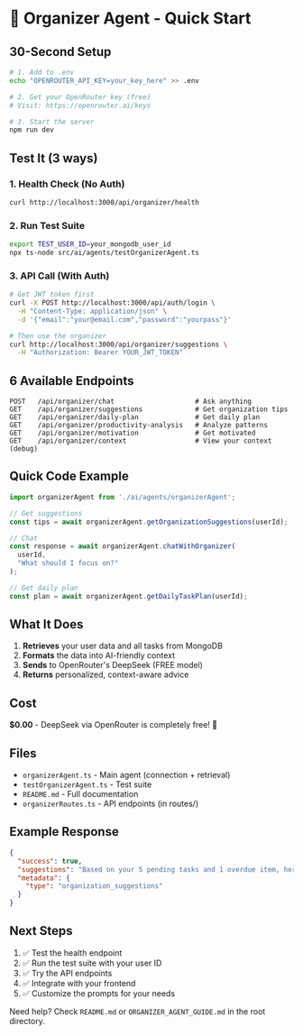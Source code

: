 # 🚀 Organizer Agent - Quick Start

## 30-Second Setup

```bash
# 1. Add to .env
echo "OPENROUTER_API_KEY=your_key_here" >> .env

# 2. Get your OpenRouter key (free)
# Visit: https://openrouter.ai/keys

# 3. Start the server
npm run dev
```

## Test It (3 ways)

### 1. Health Check (No Auth)
```bash
curl http://localhost:3000/api/organizer/health
```

### 2. Run Test Suite
```bash
export TEST_USER_ID=your_mongodb_user_id
npx ts-node src/ai/agents/testOrganizerAgent.ts
```

### 3. API Call (With Auth)
```bash
# Get JWT token first
curl -X POST http://localhost:3000/api/auth/login \
  -H "Content-Type: application/json" \
  -d '{"email":"your@email.com","password":"yourpass"}'

# Then use the organizer
curl http://localhost:3000/api/organizer/suggestions \
  -H "Authorization: Bearer YOUR_JWT_TOKEN"
```

## 6 Available Endpoints

```
POST   /api/organizer/chat                    # Ask anything
GET    /api/organizer/suggestions             # Get organization tips
GET    /api/organizer/daily-plan              # Get daily plan
GET    /api/organizer/productivity-analysis   # Analyze patterns
GET    /api/organizer/motivation              # Get motivated
GET    /api/organizer/context                 # View your context (debug)
```

## Quick Code Example

```typescript
import organizerAgent from './ai/agents/organizerAgent';

// Get suggestions
const tips = await organizerAgent.getOrganizationSuggestions(userId);

// Chat
const response = await organizerAgent.chatWithOrganizer(
  userId, 
  "What should I focus on?"
);

// Get daily plan
const plan = await organizerAgent.getDailyTaskPlan(userId);
```

## What It Does

1. **Retrieves** your user data and all tasks from MongoDB
2. **Formats** the data into AI-friendly context
3. **Sends** to OpenRouter's DeepSeek (FREE model)
4. **Returns** personalized, context-aware advice

## Cost

**$0.00** - DeepSeek via OpenRouter is completely free! 🎉

## Files

- `organizerAgent.ts` - Main agent (connection + retrieval)
- `testOrganizerAgent.ts` - Test suite
- `README.md` - Full documentation
- `organizerRoutes.ts` - API endpoints (in routes/)

## Example Response

```json
{
  "success": true,
  "suggestions": "Based on your 5 pending tasks and 1 overdue item, here's what I recommend:\n\n1. **Urgent Priority**: Complete the project proposal (OVERDUE) - 50 XP\n2. **High Priority**: Review pull requests (Due tomorrow) - 30 XP\n3. Group similar tasks together...",
  "metadata": {
    "type": "organization_suggestions"
  }
}
```

## Next Steps

1. ✅ Test the health endpoint
2. ✅ Run the test suite with your user ID
3. ✅ Try the API endpoints
4. ✅ Integrate with your frontend
5. ✅ Customize the prompts for your needs

Need help? Check `README.md` or `ORGANIZER_AGENT_GUIDE.md` in the root directory.

